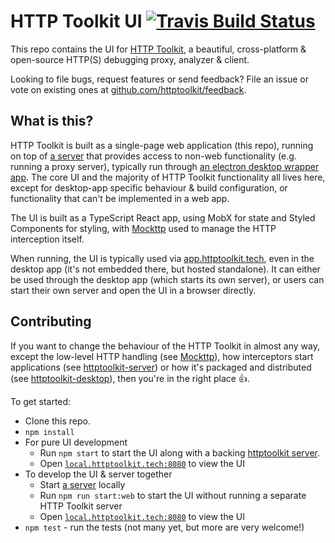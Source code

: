 HTTP Toolkit UI [![Travis Build Status](https://img.shields.io/travis/httptoolkit/httptoolkit-ui.svg)](https://travis-ci.org/httptoolkit/httptoolkit-ui)
===================

This repo contains the UI for [HTTP Toolkit](https://httptoolkit.tech), a beautiful, cross-platform & open-source HTTP(S) debugging proxy, analyzer & client.

Looking to file bugs, request features or send feedback? File an issue or vote on existing ones at [github.com/httptoolkit/feedback](https://github.com/httptoolkit/feedback).

## What is this?

HTTP Toolkit is built as a single-page web application (this repo), running on top of [a server](https://github.com/httptoolkit/httptoolkit-server) that provides access to non-web functionality (e.g. running a proxy server), typically run through [an electron desktop wrapper app](https://github.com/httptoolkit/httptoolkit-desktop). The core UI and the majority of HTTP Toolkit functionality all lives here, except for desktop-app specific behaviour & build configuration, or functionality that can't be implemented in a web app.

The UI is built as a TypeScript React app, using MobX for state and Styled Components for styling, with [Mockttp](https://github.com/httptoolkit/mockttp) used to manage the HTTP interception itself.

When running, the UI is typically used via [app.httptoolkit.tech](https://app.httptoolkit.tech), even in the desktop app (it's not embedded there, but hosted standalone). It can either be used through the desktop app (which starts its own server), or users can start their own server and open the UI in a browser directly.

## Contributing

If you want to change the behaviour of the HTTP Toolkit in almost any way, except the low-level HTTP handling (see [Mockttp](https://github.com/httptoolkit/mockttp)), how interceptors start applications (see [httptoolkit-server](https://github.com/httptoolkit/httptoolkit-server)) or how it's packaged and distributed (see [httptoolkit-desktop](https://github.com/httptoolkit/httptoolkit-desktop)), then you're in the right place :+1:.

To get started:

* Clone this repo.
* `npm install`
* For pure UI development
    * Run `npm start` to start the UI along with a backing [httptoolkit server](https://github.com/httptoolkit/httptoolkit-server).
    * Open [`local.httptoolkit.tech:8080`](http://local.httptoolkit.tech:8080) to view the UI
* To develop the UI & server together
    * Start [a server](https://github.com/httptoolkit/httptoolkit-server) locally
    * Run `npm run start:web` to start the UI without running a separate HTTP Toolkit server
    * Open [`local.httptoolkit.tech:8080`](http://local.httptoolkit.tech:8080) to view the UI
* `npm test` - run the tests (not many yet, but more are very welcome!)
